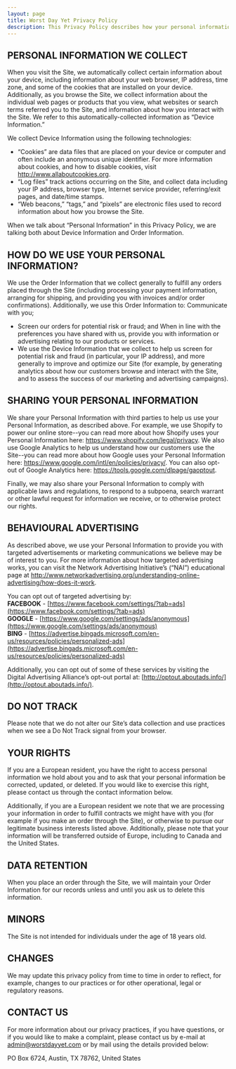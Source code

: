 ```yaml
---
layout: page
title: Worst Day Yet Privacy Policy
description: This Privacy Policy describes how your personal information is collected, used, and shared when you visit or make a purchase from worstdayyet.com (the “Site”).
---
```



## PERSONAL INFORMATION WE COLLECT

When you visit the Site, we automatically collect certain information about your device, including information about your web browser, IP address, time zone, and some of the cookies that are installed on your device. Additionally, as you browse the Site, we collect information about the individual web pages or products that you view, what websites or search terms referred you to the Site, and information about how you interact with the Site. We refer to this automatically-collected information as “Device Information.”

We collect Device Information using the following technologies:

- “Cookies” are data files that are placed on your device or computer and often include an anonymous unique identifier. For more information about cookies, and how to disable cookies, visit http://www.allaboutcookies.org.
- “Log files” track actions occurring on the Site, and collect data including your IP address, browser type, Internet service provider, referring/exit pages, and date/time stamps.
- “Web beacons,” “tags,” and “pixels” are electronic files used to record information about how you browse the Site.

When we talk about “Personal Information” in this Privacy Policy, we are talking both about Device Information and Order Information.

## HOW DO WE USE YOUR PERSONAL INFORMATION?

We use the Order Information that we collect generally to fulfill any orders placed through the Site (including processing your payment information, arranging for shipping, and providing you with invoices and/or order confirmations).  Additionally, we use this Order Information to:
Communicate with you;
- Screen our orders for potential risk or fraud; and
When in line with the preferences you have shared with us, provide you with information or advertising relating to our products or services.
- We use the Device Information that we collect to help us screen for potential risk and fraud (in particular, your IP address), and more generally to improve and optimize our Site (for example, by generating analytics about how our customers browse and interact with the Site, and to assess the success of our marketing and advertising campaigns).

## SHARING YOUR PERSONAL INFORMATION

We share your Personal Information with third parties to help us use your Personal Information, as described above.  For example, we use Shopify to power our online store--you can read more about how Shopify uses your Personal Information here:  https://www.shopify.com/legal/privacy.  We also use Google Analytics to help us understand how our customers use the Site--you can read more about how Google uses your Personal Information here:  https://www.google.com/intl/en/policies/privacy/.  You can also opt-out of Google Analytics here:  https://tools.google.com/dlpage/gaoptout.

Finally, we may also share your Personal Information to comply with applicable laws and regulations, to respond to a subpoena, search warrant or other lawful request for information we receive, or to otherwise protect our rights.

## BEHAVIOURAL ADVERTISING
As described above, we use your Personal Information to provide you with targeted advertisements or marketing communications we believe may be of interest to you.  For more information about how targeted advertising works, you can visit the Network Advertising Initiative’s (“NAI”) educational page at http://www.networkadvertising.org/understanding-online-advertising/how-does-it-work.

You can opt out of targeted advertising by:  
**FACEBOOK** - [https://www.facebook.com/settings/?tab=ads](https://www.facebook.com/settings/?tab=ads)  
**GOOGLE** - [https://www.google.com/settings/ads/anonymous](https://www.google.com/settings/ads/anonymous)  
**BING** - [https://advertise.bingads.microsoft.com/en-us/resources/policies/personalized-ads](https://advertise.bingads.microsoft.com/en-us/resources/policies/personalized-ads)  

Additionally, you can opt out of some of these services by visiting the Digital Advertising Alliance’s opt-out portal at: [http://optout.aboutads.info/](http://optout.aboutads.info/).

## DO NOT TRACK

Please note that we do not alter our Site’s data collection and use practices when we see a Do Not Track signal from your browser.

## YOUR RIGHTS
If you are a European resident, you have the right to access personal information we hold about you and to ask that your personal information be corrected, updated, or deleted. If you would like to exercise this right, please contact us through the contact information below.

Additionally, if you are a European resident we note that we are processing your information in order to fulfill contracts we might have with you (for example if you make an order through the Site), or otherwise to pursue our legitimate business interests listed above.  Additionally, please note that your information will be transferred outside of Europe, including to Canada and the United States.

## DATA RETENTION

When you place an order through the Site, we will maintain your Order Information for our records unless and until you ask us to delete this information.

## MINORS

The Site is not intended for individuals under the age of 18 years old.

## CHANGES

We may update this privacy policy from time to time in order to reflect, for example, changes to our practices or for other operational, legal or regulatory reasons.

## CONTACT US

For more information about our privacy practices, if you have questions, or if you would like to make a complaint, please contact us by e-mail at admin@worstdayyet.com or by mail using the details provided below:

PO Box 6724, Austin, TX 78762, United States